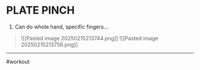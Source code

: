 # PLATE PINCH
1. Can do whole hand, specific fingers...
>![[Pasted image 20250215213744.png]]
>![[Pasted image 20250215213756.png]]
---
#workout 